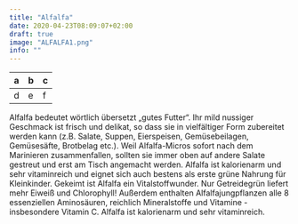 ```yaml
---
title: "Alfalfa"
date: 2020-04-23T08:09:07+02:00
draft: true
image: "ALFALFA1.png"
info: ""
---
```


a|b|c
-|-|-
d|e|f

Alfalfa bedeutet wörtlich übersetzt „gutes Futter“. Ihr mild nussiger Geschmack ist frisch und delikat, so dass sie in vielfältiger Form zubereitet werden kann (z.B. Salate, Suppen, Eierspeisen, Gemüsebeilagen, Gemüsesäfte, Brotbelag etc.). Weil Alfalfa-Micros sofort nach dem Marinieren zusammenfallen, sollten sie immer oben auf andere Salate gestreut und erst am Tisch angemacht werden. Alfalfa ist kalorienarm und sehr vitaminreich und eignet sich auch bestens als erste grüne Nahrung für Kleinkinder. Gekeimt ist Alfalfa ein Vitalstoffwunder. Nur Getreidegrün liefert mehr Eiweiß und Chlorophyll! Außerdem enthalten Alfalfajungpflanzen alle 8 essenziellen Aminosäuren, reichlich Mineralstoffe und Vitamine - insbesondere Vitamin C. Alfalfa ist kalorienarm und sehr vitaminreich.
